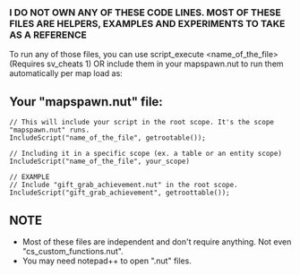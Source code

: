 ### I DO NOT OWN ANY OF THESE CODE LINES. MOST OF THESE FILES ARE HELPERS, EXAMPLES AND EXPERIMENTS TO TAKE AS A REFERENCE

To run any of those files, you can use script_execute <name_of_the_file> (Requires sv_cheats 1) OR include them in your mapspawn.nut to run them automatically per map load as:
## Your "mapspawn.nut" file:
```Squirrel
// This will include your script in the root scope. It's the scope "mapspawn.nut" runs.
IncludeScript("name_of_the_file", getrootable());

// Including it in a specific scope (ex. a table or an entity scope)
IncludeScript("name_of_the_file", your_scope)

// EXAMPLE
// Include "gift_grab_achievement.nut" in the root scope.
IncludeScript("gift_grab_achievement", getroottable());
```
## NOTE
- Most of these files are independent and don't require anything. Not even "cs_custom_functions.nut".
- You may need notepad++ to open ".nut" files.

